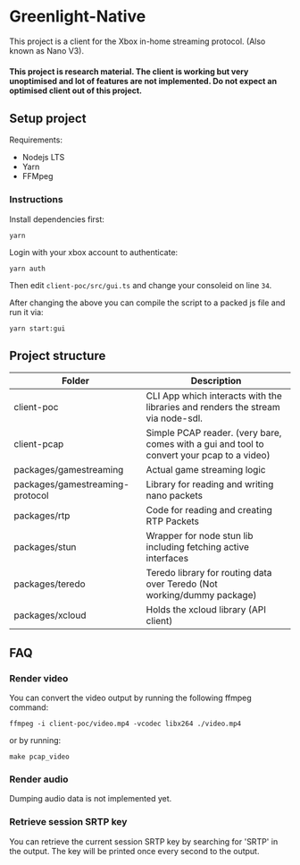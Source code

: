 # Greenlight-Native

This project is a client for the Xbox in-home streaming protocol. (Also known as Nano V3).

#### This project is research material. The client is working but very unoptimised and lot of features are not implemented. Do not expect an optimised client out of this project.

## Setup project

Requirements:
- Nodejs LTS
- Yarn
- FFMpeg

### Instructions

Install dependencies first:

    yarn

Login with your xbox account to authenticate:

    yarn auth

Then edit `client-poc/src/gui.ts` and change your consoleid on line `34`.

After changing the above you can compile the script to a packed js file and run it via:

    yarn start:gui

## Project structure

| Folder | Description |
|--------|-------------|
| client-poc | CLI App which interacts with the libraries and renders the stream via node-sdl. |
| client-pcap | Simple PCAP reader. (very bare, comes with a gui and tool to convert your pcap to a video) |
| packages/gamestreaming | Actual game streaming logic |
| packages/gamestreaming-protocol | Library for reading and writing nano packets |
| packages/rtp | Code for reading and creating RTP Packets |
| packages/stun | Wrapper for node stun lib including fetching active interfaces |
| packages/teredo | Teredo library for routing data over Teredo (Not working/dummy package) |
| packages/xcloud | Holds the xcloud library (API client) |

## FAQ

### Render video

You can convert the video output by running the following ffmpeg command:

    ffmpeg -i client-poc/video.mp4 -vcodec libx264 ./video.mp4

or by running:

    make pcap_video

### Render audio

Dumping audio data is not implemented yet.

### Retrieve session SRTP key

You can retrieve the current session SRTP key by searching for 'SRTP' in the output. The key will be printed once every second to the output.